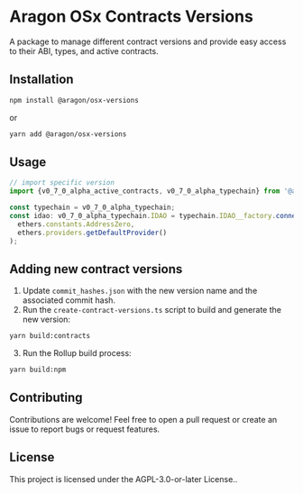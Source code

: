 # Aragon OSx Contracts Versions

A package to manage different contract versions and provide easy access to their ABI, types, and active contracts.

## Installation

```bash
npm install @aragon/osx-versions
```

or

```bash
yarn add @aragon/osx-versions
```

## Usage

```javascript
// import specific version
import {v0_7_0_alpha_active_contracts, v0_7_0_alpha_typechain} from '@aragon/osx-versions';

const typechain = v0_7_0_alpha_typechain;
const idao: v0_7_0_alpha_typechain.IDAO = typechain.IDAO__factory.connect(
  ethers.constants.AddressZero,
  ethers.providers.getDefaultProvider()
);
```

## Adding new contract versions

1. Update `commit_hashes.json` with the new version name and the associated commit hash.
2. Run the `create-contract-versions.ts` script to build and generate the new version:

```bash
yarn build:contracts
```

3. Run the Rollup build process:

```bash
yarn build:npm
```

## Contributing

Contributions are welcome! Feel free to open a pull request or create an issue to report bugs or request features.

## License

This project is licensed under the AGPL-3.0-or-later License..
